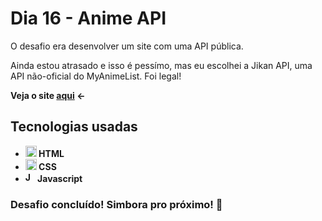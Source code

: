 # Dia 16 - Anime API

O desafio era desenvolver um site com uma API pública.

Ainda estou atrasado e isso é pessímo, mas eu escolhei a Jikan API, uma API não-oficial do MyAnimeList. Foi legal! 

<strong>Veja o site <a href="https://poveii-daysixteen-api.netlify.app/">aqui</a> ←<strong>

## Tecnologias usadas

- <strong>
    <img src="https://cdn.jsdelivr.net/gh/devicons/devicon/icons/html5/html5-original.svg" alt="HTML5 Icon" style="width: 18px;" /> 
      HTML
  </strong>
- <strong>
    <img src="https://cdn.jsdelivr.net/gh/devicons/devicon/icons/css3/css3-original.svg" alt="CSS3 Icon" style="width: 18px;" /> 
      CSS
  </strong>
- <strong>
    <img src="https://cdn.jsdelivr.net/gh/devicons/devicon/icons/javascript/javascript-original.svg" alt="Javascript Icon" style="width: 16px;" /> 
      Javascript
  </strong>

### Desafio concluído! Simbora pro próximo! 🚀
